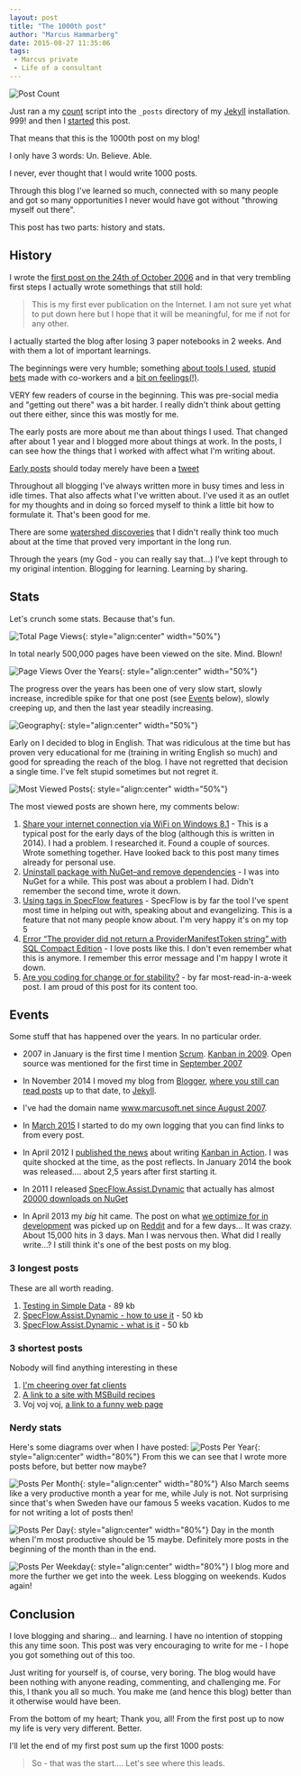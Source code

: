 ```yaml
---
layout: post
title: "The 1000th post"
author: "Marcus Hammarberg"
date: 2015-08-27 11:35:06
tags:
 - Marcus private
 - Life of a consultant
---
```


![Post Count](/img/postcount.png)

Just ran a my [count](/2015/06/make-a-command-to-count-my-files.html) script into the `_posts` directory of my [Jekyll](http://jekyllrb.com/) installation. 999! and then I [started](/2014/12/my-post-scaffolder-for-jekyll.html) this post.

That means that this is the 1000th post on my blog!

I only have 3 words: Un. Believe. Able.

I never, ever thought that I would write 1000 posts.

Through this blog I've learned so much, connected with so many people and got so many opportunities I never would have got without "throwing myself out there".

This post has two parts: history and stats.

<!-- excerpt-end -->

## History

I wrote the [first post on the 24th of October 2006](/2006/10/marcus-on-net.html) and in that very trembling first steps I actually wrote somethings that still hold:

> This is my first ever publication on the Internet.
> I am not sure yet what to put down here but I hope that it will be meaningful, for me if not for any other.

I actually started the blog after losing 3 paper notebooks in 2 weeks. And with them a lot of important learnings.

The beginnings were very humble; something [about tools I used](/2006/10/get-more-use-from-ncover.html), [stupid bets](/2006/10/eating-my-mobile-and-nanbread.html) made with co-workers and a [bit on feelings(!)](/2006/10/applause.html).

VERY few readers of course in the beginning. This was pre-social media and "getting out there" was a bit harder. I really didn't think about getting out there either, since this was mostly for me.

The early posts are more about me than about things I used. That changed after about 1 year and I blogged more about things at work. In the posts, I can see how the things that I worked with affect what I'm writing about.

[Early posts](/2007/05/big-ad.html) should today merely have been a [tweet](http://twitter.com/marcusoftnet)

Throughout all blogging I've always written more in busy times and less in idle times. That also affects what I've written about. I've used it as an outlet for my thoughts and in doing so forced myself to think a little bit how to formulate it. That's been good for me.

There are some [watershed discoveries](/2007/04/tdd-how-is-it-done.html) that I didn't really think too much about at the time that proved very important in the long run.

Through the years (my God - you can really say that...) I've kept through to my original intention. Blogging for learning. Learning by sharing.

## Stats

Let's crunch some stats. Because that's fun.

![Total Page Views](/img/pageviewstotal.png){: style="align:center" width="50%"}

In total nearly 500,000 pages have been viewed on the site. Mind. Blown!

![Page Views Over the Years](/img/pageviewsOverTheYears.png){: style="align:center" width="50%"}

The progress over the years has been one of very slow start, slowly increase, incredible spike for that one post (see [Events](#events) below), slowly creeping up, and then the last year steadily increasing.

![Geography](/img/geography.png){: style="align:center" width="50%"}

Early on I decided to blog in English. That was ridiculous at the time but has proven very educational for me (training in writing English so much) and good for spreading the reach of the blog. I have not regretted that decision a single time. I've felt stupid sometimes but not regret it.

![Most Viewed Posts](/img/mostViewedPosts.png){: style="align:center" width="50%"}

The most viewed posts are shown here, my comments below:

1. [Share your internet connection via WiFi on Windows 8.1](/2014/01/share-your-internet-connection-via-wifi.html) - This is a typical post for the early days of the blog (although this is written in 2014). I had a problem. I researched it. Found a couple of sources. Wrote something together. Have looked back to this post many times already for personal use.
1. [Uninstall package with NuGet–and remove dependencies](/2014/01/share-your-internet-connection-via-wifi.html) - I was into NuGet for a while. This post was about a problem I had. Didn't remember the second time, wrote it down.
1. [Using tags in SpecFlow features](/2010/12/using-tags-in-specflow-features.html) - SpecFlow is by far the tool I've spent most time in helping out with, speaking about and evangelizing. This is a feature that not many people know about. I'm very happy it's on my top 5
1. [Error “The provider did not return a ProviderManifestToken string” with SQL Compact Edition](/2011/02/error-provider-did-not-return.html) - I love posts like this. I don't even remember what this is anymore. I remember this error message and I'm happy I wrote it down.
1. [Are you coding for change or for stability?](/2013/04/WhatDoYouOptimizeFor.html) - by far most-read-in-a-week post. I am proud of this post for its content too.

## Events

Some stuff that has happened over the years. In no particular order.

- 2007 in January is the first time I mention [Scrum](/2007/01/scrum-my-first-encounter.html). [Kanban in 2009](/2009/09/kanban-great-agile-tool.html). Open source was mentioned for the first time in [September 2007](/2007/09/tfs-build-watcher-finally.html)

- In November 2014 I moved my blog from [Blogger](http://www.blogger.com), [where you still can read posts](https://www.marcusoft.net/) up to that date, to [Jekyll](/2014/12/my-post-scaffolder-for-jekyll.html).

- I've had the domain name [www.marcusoft.net since August 2007](/2007/08/new-url-wwwmarcusoftnet.html).

- In [March 2015](/2015/03/why-i-built-page-logger-apparently.html) I started to do my own logging that you can find links to from every post.

- In April 2012 I [published the news](/2012/04/im-writing-book-on-kanban.html) about writing [Kanban in Action](http://bit.ly/theKanbanBook). I was quite shocked at the time, as the post reflects. In January 2014 the book was released.... about 2,5 years after first starting it.

- In 2011 I released [SpecFlow.Assist.Dynamic](https://www.marcusoft.net/SpecFlow.Assist.Dynamic/) that actually has almost [20000 downloads on NuGet](https://www.nuget.org/packages/SpecFlow.Assist.Dynamic)

- In April 2013 my *big* hit came. The post on what [we optimize for in development](/2013/04/WhatDoYouOptimizeFor.html) was picked up on [Reddit](http://www.reddit.com) and for a few days... It was crazy. About 15,000 hits in 3 days. Man I was nervous then. What did I really write...?
  I still think it's one of the best posts on my blog.

### 3 longest posts

These are all worth reading.

1. [Testing in Simple Data](/2011/10/simpledatathe-testing-story.html) - 89 kb
1. [SpecFlow.Assist.Dynamic - how to use it](/2011/11/specflowassistdynamichow-to-use-it.html) - 50 kb
1. [SpecFlow.Assist.Dynamic - what is it](/2011/10/specflowassistdynamicwhat-is-it.html) - 50 kb

### 3 shortest posts

Nobody will find anything interesting in these

1. [I'm cheering over fat clients](/2006/11/outlook.html)
1. [A link to a site with MSBuild recipes](/2008/11/great-site-for-msbuild-recipes.html)
1. Voj voj voj, [a link to a funny web page](/2008/03/keep-you-eyes-open.html)

### Nerdy stats

Here's some diagrams over when I have posted:
![Posts Per Year](/img/postsPerYear.png){: style="align:center" width="80%"}
From this we can see that I wrote more posts before, but better now maybe?

![Posts Per Month](/img/postsPerMonth.png){: style="align:center" width="80%"}
Also March seems like a very productive month a year for me, while July is not. Not surprising since that's when Sweden have our famous 5 weeks vacation. Kudos to me for not writing a lot of posts then!

![Posts Per Day](/img/postsPerDay.png){: style="align:center" width="80%"}
Day in the month when I'm most productive should be 15 maybe. Definitely more posts in the beginning of the month than in the end.

![Posts Per Weekday](/img/postsPerWeekDay.png){: style="align:center" width="80%"}
I blog more and more the further we get into the week. Less blogging on weekends. Kudos again!

## Conclusion

I love blogging and sharing... and learning. I have no intention of stopping this any time soon. This post was very encouraging to write for me - I hope you got something out of this too.

Just writing for yourself is, of course, very boring. The blog would have been nothing with anyone reading, commenting, and challenging me. For this, I thank you all so much. You make me (and hence this blog) better than it otherwise would have been.

From the bottom of my heart; Thank you, all! From the first post up to now my life is very very different. Better.

I'll let the end of my first post sum up the first 1000 posts:

> So - that was the start.... Let's see where this leads.
